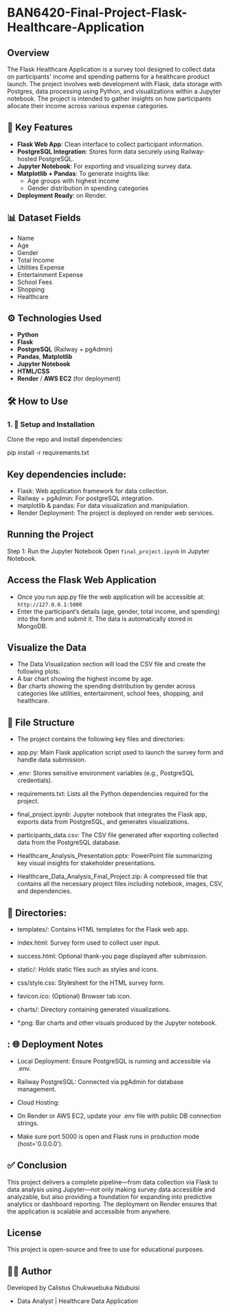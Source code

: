 # BAN6420-Final-Project-Flask-Healthcare-Application


## Overview
The Flask Healthcare Application is a survey tool designed to collect data on participants' income and spending patterns for a healthcare product launch. The project involves web development with Flask, data storage with Postgres, data processing using Python, and visualizations within a Jupyter notebook. The project is intended to gather insights on how participants allocate their income across various expense categories.


## 🚀 Key Features

- **Flask Web App**: Clean interface to collect participant information.
- **PostgreSQL Integration**: Stores form data securely using Railway-hosted PostgreSQL.
- **Jupyter Notebook**: For exporting and visualizing survey data.
- **Matplotlib + Pandas**: To generate insights like:
  - Age groups with highest income
  - Gender distribution in spending categories
- **Deployment Ready**: on Render.

## 📊 Dataset Fields

- Name  
- Age  
- Gender  
- Total Income  
- Utilities Expense  
- Entertainment Expense  
- School Fees  
- Shopping  
- Healthcare  

## ⚙️ Technologies Used

- **Python**
- **Flask**
- **PostgreSQL** (Railway + pgAdmin)
- **Pandas**, **Matplotlib**
- **Jupyter Notebook**
- **HTML/CSS**
- **Render** / **AWS EC2** (for deployment)

## 🛠️ How to Use

### 1. 🔧 Setup and Installation

Clone the repo and install dependencies:

pip install -r requirements.txt

## Key dependencies include:
- Flask: Web application framework for data collection.
- Railway + pgAdmin: For postgreSQL integration.
- matplotlib & pandas: For data visualization and manipulation.
- Render Deployment: The project is deployed on render web services.

##  Running the Project
Step 1: Run the Jupyter Notebook
Open `final_project.ipynb` in Jupyter Notebook.

## Access the Flask Web Application
- Once you run app.py file the web application will be accessible at:
`http://127.0.0.1:5000`
- Enter the participant’s details (age, gender, total income, and spending) into the form and submit it. The data is automatically stored in MongoDB.


## Visualize the Data
- The Data Visualization section will load the CSV file and create the following plots:
- A bar chart showing the highest income by age.
- Bar charts showing the spending distribution by gender across categories like utilities, entertainment, school fees, shopping, and healthcare.


## 📁 File Structure
- The project contains the following key files and directories:

- app.py: Main Flask application script used to launch the survey form and handle data submission.

- .env: Stores sensitive environment variables (e.g., PostgreSQL credentials).

- requirements.txt: Lists all the Python dependencies required for the project.

- final_project.ipynb: Jupyter notebook that integrates the Flask app, exports data from PostgreSQL, and generates visualizations.

- participants_data.csv: The CSV file generated after exporting collected data from the PostgreSQL database.

- Healthcare_Analysis_Presentation.pptx: PowerPoint file summarizing key visual insights for stakeholder presentations.

- Healthcare_Data_Analysis_Final_Project.zip: A compressed file that contains all the necessary project files including notebook, images, CSV, and dependencies.

## 📂 Directories:
- templates/: Contains HTML templates for the Flask web app.

- index.html: Survey form used to collect user input.

- success.html: Optional thank-you page displayed after submission.

- static/: Holds static files such as styles and icons.

- css/style.css: Stylesheet for the HTML survey form.

- favicon.ico: (Optional) Browser tab icon.

- charts/: Directory containing generated visualizations.

- *.png: Bar charts and other visuals produced by the Jupyter notebook.

## : 🌐 Deployment Notes
- Local Deployment: Ensure PostgreSQL is running and accessible via .env.

- Railway PostgreSQL: Connected via pgAdmin for database management.

- Cloud Hosting:

- On Render or AWS EC2, update your .env file with public DB connection strings.

- Make sure port 5000 is open and Flask runs in production mode (host='0.0.0.0').


## ✅ Conclusion
This project delivers a complete pipeline—from data collection via Flask to data analysis using Jupyter—not only making survey data accessible and analyzable, but also providing a foundation for expanding into predictive analytics or dashboard reporting. The deployment on Render ensures that the application is scalable and accessible from anywhere.



## License
This project is open-source and free to use for educational purposes.

## 👨‍💻 Author
Developed by Calistus Chukwuebuka Ndubuisi
- Data Analyst | Healthcare Data Application
